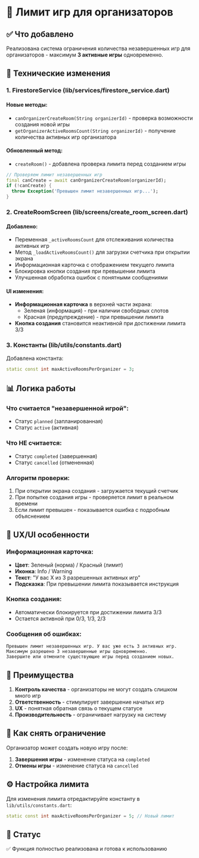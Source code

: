 # 🎯 Лимит игр для организаторов

## ✅ **Что добавлено**

Реализована система ограничения количества незавершенных игр для организаторов - максимум **3 активные игры** одновременно.

## 🔧 **Технические изменения**

### **1. FirestoreService (lib/services/firestore_service.dart)**

#### Новые методы:
- `canOrganizerCreateRoom(String organizerId)` - проверка возможности создания новой игры
- `getOrganizerActiveRoomsCount(String organizerId)` - получение количества активных игр организатора

#### Обновленный метод:
- `createRoom()` - добавлена проверка лимита перед созданием игры

```dart
// Проверяем лимит незавершенных игр
final canCreate = await canOrganizerCreateRoom(organizerId);
if (!canCreate) {
  throw Exception('Превышен лимит незавершенных игр...');
}
```

### **2. CreateRoomScreen (lib/screens/create_room_screen.dart)**

#### Добавлено:
- Переменная `_activeRoomsCount` для отслеживания количества активных игр
- Метод `_loadActiveRoomsCount()` для загрузки счетчика при открытии экрана
- Информационная карточка с отображением текущего лимита
- Блокировка кнопки создания при превышении лимита
- Улучшенная обработка ошибок с понятными сообщениями

#### UI изменения:
- **Информационная карточка** в верхней части экрана:
  - Зеленая (информация) - при наличии свободных слотов
  - Красная (предупреждение) - при превышении лимита
- **Кнопка создания** становится неактивной при достижении лимита 3/3

### **3. Константы (lib/utils/constants.dart)**

Добавлена константа:
```dart
static const int maxActiveRoomsPerOrganizer = 3;
```

## 📊 **Логика работы**

### **Что считается "незавершенной игрой":**
- Статус `planned` (запланированная)
- Статус `active` (активная)

### **Что НЕ считается:**
- Статус `completed` (завершенная)
- Статус `cancelled` (отмененная)

### **Алгоритм проверки:**
1. При открытии экрана создания - загружается текущий счетчик
2. При попытке создания игры - проверяется лимит в реальном времени
3. Если лимит превышен - показывается ошибка с подробным объяснением

## 🎨 **UX/UI особенности**

### **Информационная карточка:**
- **Цвет**: Зеленый (норма) / Красный (лимит)
- **Иконка**: Info / Warning
- **Текст**: "У вас X из 3 разрешенных активных игр"
- **Подсказка**: При превышении лимита показывается инструкция

### **Кнопка создания:**
- Автоматически блокируется при достижении лимита 3/3
- Остается активной при 0/3, 1/3, 2/3

### **Сообщения об ошибках:**
```
Превышен лимит незавершенных игр. У вас уже есть 3 активных игр. 
Максимум разрешено 3 незавершенные игры одновременно. 
Завершите или отмените существующие игры перед созданием новых.
```

## 🚀 **Преимущества**

1. **Контроль качества** - организаторы не могут создать слишком много игр
2. **Ответственность** - стимулирует завершение начатых игр
3. **UX** - понятная обратная связь о текущем статусе
4. **Производительность** - ограничивает нагрузку на систему

## 🔄 **Как снять ограничение**

Организатор может создать новую игру после:
1. **Завершения игры** - изменение статуса на `completed`
2. **Отмены игры** - изменение статуса на `cancelled`

## ⚙️ **Настройка лимита**

Для изменения лимита отредактируйте константу в `lib/utils/constants.dart`:
```dart
static const int maxActiveRoomsPerOrganizer = 5; // Новый лимит
```

## 📝 **Статус**
✅ Функция полностью реализована и готова к использованию 